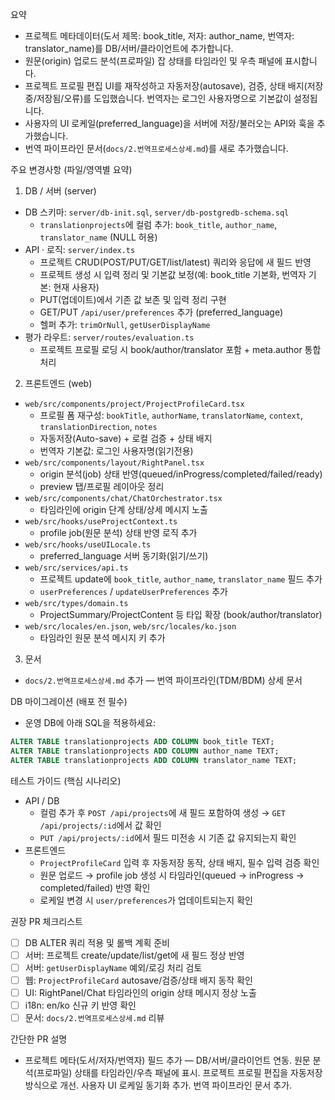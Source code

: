 요약
- 프로젝트 메타데이터(도서 제목: book_title, 저자: author_name, 번역자: translator_name)를 DB/서버/클라이언트에 추가합니다.
- 원문(origin) 업로드 분석(프로파일) 잡 상태를 타임라인 및 우측 패널에 표시합니다.
- 프로젝트 프로필 편집 UI를 재작성하고 자동저장(autosave), 검증, 상태 배지(저장중/저장됨/오류)를 도입했습니다. 번역자는 로그인 사용자명으로 기본값이 설정됩니다.
- 사용자의 UI 로케일(preferred_language)을 서버에 저장/불러오는 API와 훅을 추가했습니다.
- 번역 파이프라인 문서(`docs/2.번역프로세스상세.md`)를 새로 추가했습니다.

주요 변경사항 (파일/영역별 요약)
1) DB / 서버 (server)
- DB 스키마: `server/db-init.sql`, `server/db-postgredb-schema.sql`
  - `translationprojects`에 컬럼 추가: `book_title`, `author_name`, `translator_name` (NULL 허용)
- API · 로직: `server/index.ts`
  - 프로젝트 CRUD(POST/PUT/GET/list/latest) 쿼리와 응답에 새 필드 반영
  - 프로젝트 생성 시 입력 정리 및 기본값 보정(예: book_title 기본화, 번역자 기본: 현재 사용자)
  - PUT(업데이트)에서 기존 값 보존 및 입력 정리 구현
  - GET/PUT `/api/user/preferences` 추가 (preferred_language)
  - 헬퍼 추가: `trimOrNull`, `getUserDisplayName`
- 평가 라우트: `server/routes/evaluation.ts`
  - 프로젝트 프로필 로딩 시 book/author/translator 포함 + meta.author 통합 처리

2) 프론트엔드 (web)
- `web/src/components/project/ProjectProfileCard.tsx`
  - 프로필 폼 재구성: `bookTitle`, `authorName`, `translatorName`, `context`, `translationDirection`, `notes`
  - 자동저장(Auto-save) + 로컬 검증 + 상태 배지
  - 번역자 기본값: 로그인 사용자명(읽기전용)
- `web/src/components/layout/RightPanel.tsx`
  - origin 분석(job) 상태 반영(queued/inProgress/completed/failed/ready)
  - preview 탭/프로필 레이아웃 정리
- `web/src/components/chat/ChatOrchestrator.tsx`
  - 타임라인에 origin 단계 상태/상세 메시지 노출
- `web/src/hooks/useProjectContext.ts`
  - profile job(원문 분석) 상태 반영 로직 추가
- `web/src/hooks/useUILocale.ts`
  - preferred_language 서버 동기화(읽기/쓰기)
- `web/src/services/api.ts`
  - 프로젝트 update에 `book_title`, `author_name`, `translator_name` 필드 추가
  - `userPreferences` / `updateUserPreferences` 추가
- `web/src/types/domain.ts`
  - ProjectSummary/ProjectContent 등 타입 확장 (book/author/translator)
- `web/src/locales/en.json`, `web/src/locales/ko.json`
  - 타임라인 원문 분석 메시지 키 추가

3) 문서
- `docs/2.번역프로세스상세.md` 추가 — 번역 파이프라인(TDM/BDM) 상세 문서

DB 마이그레이션 (배포 전 필수)
- 운영 DB에 아래 SQL을 적용하세요:
```sql
ALTER TABLE translationprojects ADD COLUMN book_title TEXT;
ALTER TABLE translationprojects ADD COLUMN author_name TEXT;
ALTER TABLE translationprojects ADD COLUMN translator_name TEXT;
```

테스트 가이드 (핵심 시나리오)
- API / DB
  - 컬럼 추가 후 `POST /api/projects`에 새 필드 포함하여 생성 → `GET /api/projects/:id`에서 값 확인
  - `PUT /api/projects/:id`에서 필드 미전송 시 기존 값 유지되는지 확인
- 프론트엔드
  - `ProjectProfileCard` 입력 후 자동저장 동작, 상태 배지, 필수 입력 검증 확인
  - 원문 업로드 → profile job 생성 시 타임라인(queued → inProgress → completed/failed) 반영 확인
  - 로케일 변경 시 `user/preferences`가 업데이트되는지 확인

권장 PR 체크리스트
- [ ] DB ALTER 쿼리 적용 및 롤백 계획 준비
- [ ] 서버: 프로젝트 create/update/list/get에 새 필드 정상 반영
- [ ] 서버: `getUserDisplayName` 예외/로깅 처리 검토
- [ ] 웹: `ProjectProfileCard` autosave/검증/상태 배지 동작 확인
- [ ] UI: RightPanel/Chat 타임라인의 origin 상태 메시지 정상 노출
- [ ] i18n: en/ko 신규 키 반영 확인
- [ ] 문서: `docs/2.번역프로세스상세.md` 리뷰

간단한 PR 설명
- 프로젝트 메타(도서/저자/번역자) 필드 추가 — DB/서버/클라이언트 연동. 원문 분석(프로파일) 상태를 타임라인/우측 패널에 표시. 프로젝트 프로필 편집을 자동저장 방식으로 개선. 사용자 UI 로케일 동기화 추가. 번역 파이프라인 문서 추가.
